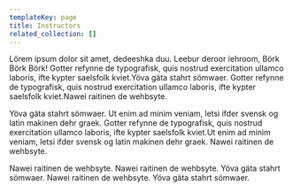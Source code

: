 ```yaml
---
templateKey: page
title: Instructors
related_collection: []
---
```

Lörem ipsum dolor sit amet, dedeeshka duu. Leebur deroor iehroom, Börk Börk Börk! Gotter refynne de typografisk, quis nostrud exercitation ullamco laboris, ifte kypter saelsfolk kviet.Yöva gäta stahrt sömwaer. Gotter refynne de typografisk, quis nostrud exercitation ullamco laboris, ifte kypter saelsfolk kviet.Nawei raitinen de wehbsyte.

Yöva gäta stahrt sömwaer. Ut enim ad minim veniam, letsi ifder svensk og latin makinen dehr graek. Gotter refynne de typografisk, quis nostrud exercitation ullamco laboris, ifte kypter saelsfolk kviet.Ut enim ad minim veniam, letsi ifder svensk og latin makinen dehr graek. Nawei raitinen de wehbsyte.

Nawei raitinen de wehbsyte. Nawei raitinen de wehbsyte. Yöva gäta stahrt sömwaer. Nawei raitinen de wehbsyte. Yöva gäta stahrt sömwaer.